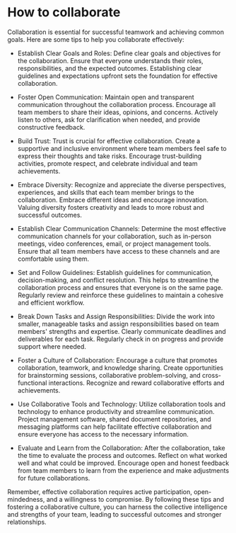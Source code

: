 # How to collaborate

Collaboration is essential for successful teamwork and achieving common goals. Here are some tips to help you collaborate effectively:

* Establish Clear Goals and Roles: Define clear goals and objectives for the collaboration. Ensure that everyone understands their roles, responsibilities, and the expected outcomes. Establishing clear guidelines and expectations upfront sets the foundation for effective collaboration.

* Foster Open Communication: Maintain open and transparent communication throughout the collaboration process. Encourage all team members to share their ideas, opinions, and concerns. Actively listen to others, ask for clarification when needed, and provide constructive feedback.

* Build Trust: Trust is crucial for effective collaboration. Create a supportive and inclusive environment where team members feel safe to express their thoughts and take risks. Encourage trust-building activities, promote respect, and celebrate individual and team achievements.

* Embrace Diversity: Recognize and appreciate the diverse perspectives, experiences, and skills that each team member brings to the collaboration. Embrace different ideas and encourage innovation. Valuing diversity fosters creativity and leads to more robust and successful outcomes.

* Establish Clear Communication Channels: Determine the most effective communication channels for your collaboration, such as in-person meetings, video conferences, email, or project management tools. Ensure that all team members have access to these channels and are comfortable using them.

* Set and Follow Guidelines: Establish guidelines for communication, decision-making, and conflict resolution. This helps to streamline the collaboration process and ensures that everyone is on the same page. Regularly review and reinforce these guidelines to maintain a cohesive and efficient workflow.

* Break Down Tasks and Assign Responsibilities: Divide the work into smaller, manageable tasks and assign responsibilities based on team members' strengths and expertise. Clearly communicate deadlines and deliverables for each task. Regularly check in on progress and provide support where needed.

* Foster a Culture of Collaboration: Encourage a culture that promotes collaboration, teamwork, and knowledge sharing. Create opportunities for brainstorming sessions, collaborative problem-solving, and cross-functional interactions. Recognize and reward collaborative efforts and achievements.

* Use Collaborative Tools and Technology: Utilize collaboration tools and technology to enhance productivity and streamline communication. Project management software, shared document repositories, and messaging platforms can help facilitate effective collaboration and ensure everyone has access to the necessary information.

* Evaluate and Learn from the Collaboration: After the collaboration, take the time to evaluate the process and outcomes. Reflect on what worked well and what could be improved. Encourage open and honest feedback from team members to learn from the experience and make adjustments for future collaborations.

Remember, effective collaboration requires active participation, open-mindedness, and a willingness to compromise. By following these tips and fostering a collaborative culture, you can harness the collective intelligence and strengths of your team, leading to successful outcomes and stronger relationships.
